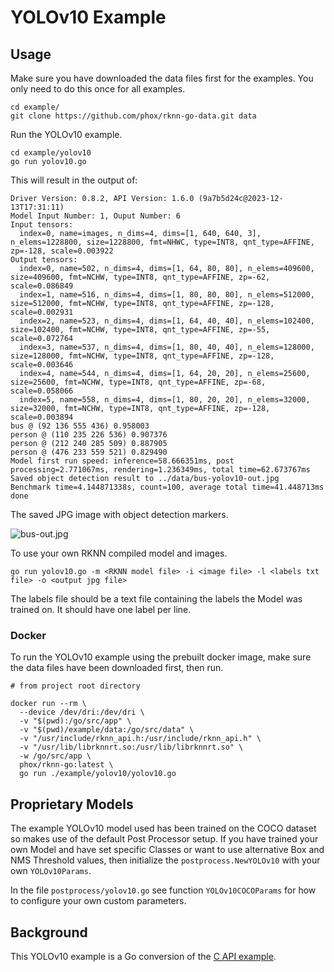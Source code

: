 # YOLOv10 Example


## Usage

Make sure you have downloaded the data files first for the examples.
You only need to do this once for all examples.

```
cd example/
git clone https://github.com/phox/rknn-go-data.git data
```

Run the YOLOv10 example.
```
cd example/yolov10
go run yolov10.go
```

This will result in the output of:
```
Driver Version: 0.8.2, API Version: 1.6.0 (9a7b5d24c@2023-12-13T17:31:11)
Model Input Number: 1, Ouput Number: 6
Input tensors:
  index=0, name=images, n_dims=4, dims=[1, 640, 640, 3], n_elems=1228800, size=1228800, fmt=NHWC, type=INT8, qnt_type=AFFINE, zp=-128, scale=0.003922
Output tensors:
  index=0, name=502, n_dims=4, dims=[1, 64, 80, 80], n_elems=409600, size=409600, fmt=NCHW, type=INT8, qnt_type=AFFINE, zp=-62, scale=0.086849
  index=1, name=516, n_dims=4, dims=[1, 80, 80, 80], n_elems=512000, size=512000, fmt=NCHW, type=INT8, qnt_type=AFFINE, zp=-128, scale=0.002931
  index=2, name=523, n_dims=4, dims=[1, 64, 40, 40], n_elems=102400, size=102400, fmt=NCHW, type=INT8, qnt_type=AFFINE, zp=-55, scale=0.072764
  index=3, name=537, n_dims=4, dims=[1, 80, 40, 40], n_elems=128000, size=128000, fmt=NCHW, type=INT8, qnt_type=AFFINE, zp=-128, scale=0.003646
  index=4, name=544, n_dims=4, dims=[1, 64, 20, 20], n_elems=25600, size=25600, fmt=NCHW, type=INT8, qnt_type=AFFINE, zp=-68, scale=0.058066
  index=5, name=558, n_dims=4, dims=[1, 80, 20, 20], n_elems=32000, size=32000, fmt=NCHW, type=INT8, qnt_type=AFFINE, zp=-128, scale=0.003894
bus @ (92 136 555 436) 0.958003
person @ (110 235 226 536) 0.907376
person @ (212 240 285 509) 0.887905
person @ (476 233 559 521) 0.829490
Model first run speed: inference=58.666351ms, post processing=2.771067ms, rendering=1.236349ms, total time=62.673767ms
Saved object detection result to ../data/bus-yolov10-out.jpg
Benchmark time=4.144871338s, count=100, average total time=41.448713ms
done
```

The saved JPG image with object detection markers.

![bus-out.jpg](bus-out.jpg)


To use your own RKNN compiled model and images.
```
go run yolov10.go -m <RKNN model file> -i <image file> -l <labels txt file> -o <output jpg file>
```

The labels file should be a text file containing the labels the Model was trained on.
It should have one label per line.



### Docker

To run the YOLOv10 example using the prebuilt docker image, make sure the data files have been downloaded first,
then run.
```
# from project root directory

docker run --rm \
  --device /dev/dri:/dev/dri \
  -v "$(pwd):/go/src/app" \
  -v "$(pwd)/example/data:/go/src/data" \
  -v "/usr/include/rknn_api.h:/usr/include/rknn_api.h" \
  -v "/usr/lib/librknnrt.so:/usr/lib/librknnrt.so" \
  -w /go/src/app \
  phox/rknn-go:latest \
  go run ./example/yolov10/yolov10.go
```




## Proprietary Models

The example YOLOv10 model used has been trained on the COCO dataset so makes use
of the default Post Processor setup.  If you have trained your own Model and have
set specific Classes or want to use alternative
Box and NMS Threshold values, then initialize the `postprocess.NewYOLOv10`
with your own `YOLOv10Params`.

In the file `postprocess/yolov10.go` see function `YOLOv10COCOParams` for how to
configure your own custom parameters.


## Background

This YOLOv10 example is a Go conversion of the [C API example](https://github.com/airockchip/rknn_model_zoo/blob/main/examples/yolov10/cpp/main.cc).


